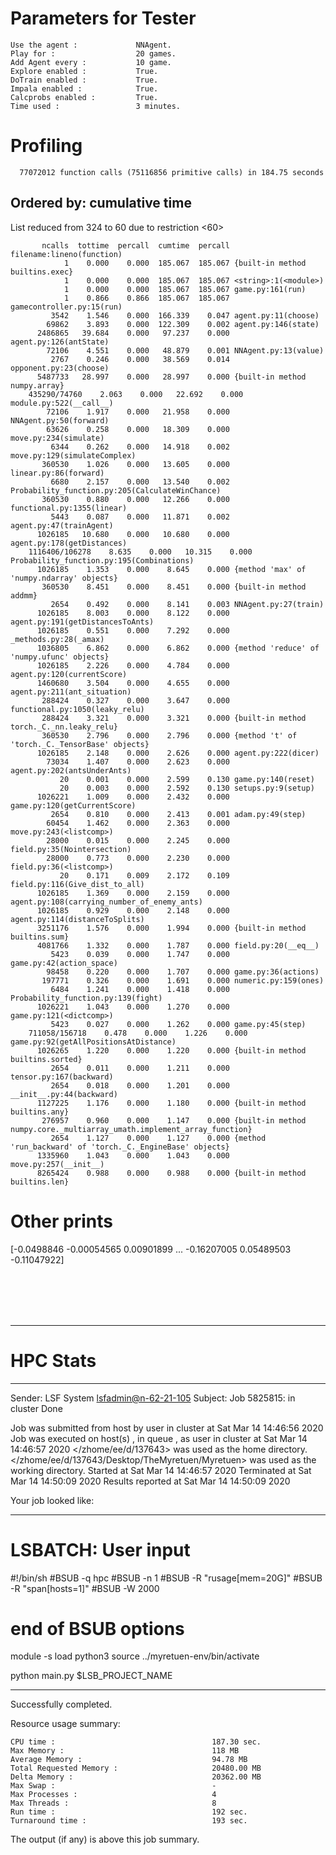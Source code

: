 # Parameters for Tester

    Use the agent :             NNAgent.
    Play for :                  20 games.
    Add Agent every :           10 game.
    Explore enabled :           True.
    DoTrain enabled :           True.
    Impala enabled :            True.
    Calcprobs enabled :         True.
    Time used :                 3 minutes.

# Profiling


      77072012 function calls (75116856 primitive calls) in 184.75 seconds

##    Ordered by: cumulative time
   List reduced from 324 to 60 due to restriction <60>

           ncalls  tottime  percall  cumtime  percall filename:lineno(function)
                1    0.000    0.000  185.067  185.067 {built-in method builtins.exec}
                1    0.000    0.000  185.067  185.067 <string>:1(<module>)
                1    0.000    0.000  185.067  185.067 game.py:161(run)
                1    0.866    0.866  185.067  185.067 gamecontroller.py:15(run)
             3542    1.546    0.000  166.339    0.047 agent.py:11(choose)
            69862    3.893    0.000  122.309    0.002 agent.py:146(state)
          2486865   39.684    0.000   97.237    0.000 agent.py:126(antState)
            72106    4.551    0.000   48.879    0.001 NNAgent.py:13(value)
             2767    0.246    0.000   38.569    0.014 opponent.py:23(choose)
          5487733   28.997    0.000   28.997    0.000 {built-in method numpy.array}
        435290/74760    2.063    0.000   22.692    0.000 module.py:522(__call__)
            72106    1.917    0.000   21.958    0.000 NNAgent.py:50(forward)
            63626    0.258    0.000   18.309    0.000 move.py:234(simulate)
             6344    0.262    0.000   14.918    0.002 move.py:129(simulateComplex)
           360530    1.026    0.000   13.605    0.000 linear.py:86(forward)
             6680    2.157    0.000   13.540    0.002 Probability_function.py:205(CalculateWinChance)
           360530    0.880    0.000   12.266    0.000 functional.py:1355(linear)
             5443    0.087    0.000   11.871    0.002 agent.py:47(trainAgent)
          1026185   10.680    0.000   10.680    0.000 agent.py:178(getDistances)
        1116406/106278    8.635    0.000   10.315    0.000 Probability_function.py:195(Combinations)
          1026185    1.353    0.000    8.645    0.000 {method 'max' of 'numpy.ndarray' objects}
           360530    8.451    0.000    8.451    0.000 {built-in method addmm}
             2654    0.492    0.000    8.141    0.003 NNAgent.py:27(train)
          1026185    8.003    0.000    8.122    0.000 agent.py:191(getDistancesToAnts)
          1026185    0.551    0.000    7.292    0.000 _methods.py:28(_amax)
          1036805    6.862    0.000    6.862    0.000 {method 'reduce' of 'numpy.ufunc' objects}
          1026185    2.226    0.000    4.784    0.000 agent.py:120(currentScore)
          1460680    3.504    0.000    4.655    0.000 agent.py:211(ant_situation)
           288424    0.327    0.000    3.647    0.000 functional.py:1050(leaky_relu)
           288424    3.321    0.000    3.321    0.000 {built-in method torch._C._nn.leaky_relu}
           360530    2.796    0.000    2.796    0.000 {method 't' of 'torch._C._TensorBase' objects}
          1026185    2.148    0.000    2.626    0.000 agent.py:222(dicer)
            73034    1.407    0.000    2.623    0.000 agent.py:202(antsUnderAnts)
               20    0.001    0.000    2.599    0.130 game.py:140(reset)
               20    0.003    0.000    2.592    0.130 setups.py:9(setup)
          1026221    1.009    0.000    2.432    0.000 game.py:120(getCurrentScore)
             2654    0.810    0.000    2.413    0.001 adam.py:49(step)
            60454    1.462    0.000    2.363    0.000 move.py:243(<listcomp>)
            28000    0.015    0.000    2.245    0.000 field.py:35(Nointersection)
            28000    0.773    0.000    2.230    0.000 field.py:36(<listcomp>)
               20    0.171    0.009    2.172    0.109 field.py:116(Give_dist_to_all)
          1026185    1.369    0.000    2.159    0.000 agent.py:108(carrying_number_of_enemy_ants)
          1026185    0.929    0.000    2.148    0.000 agent.py:114(distanceToSplits)
          3251176    1.576    0.000    1.994    0.000 {built-in method builtins.sum}
          4081766    1.332    0.000    1.787    0.000 field.py:20(__eq__)
             5423    0.039    0.000    1.747    0.000 game.py:42(action_space)
            98458    0.220    0.000    1.707    0.000 game.py:36(actions)
           197771    0.326    0.000    1.691    0.000 numeric.py:159(ones)
             6484    1.241    0.000    1.418    0.000 Probability_function.py:139(fight)
          1026221    1.043    0.000    1.270    0.000 game.py:121(<dictcomp>)
             5423    0.027    0.000    1.262    0.000 game.py:45(step)
        711058/156718    0.478    0.000    1.226    0.000 game.py:92(getAllPositionsAtDistance)
          1026265    1.220    0.000    1.220    0.000 {built-in method builtins.sorted}
             2654    0.011    0.000    1.211    0.000 tensor.py:167(backward)
             2654    0.018    0.000    1.201    0.000 __init__.py:44(backward)
          1127225    1.176    0.000    1.180    0.000 {built-in method builtins.any}
           276957    0.960    0.000    1.147    0.000 {built-in method numpy.core._multiarray_umath.implement_array_function}
             2654    1.127    0.000    1.127    0.000 {method 'run_backward' of 'torch._C._EngineBase' objects}
          1335960    1.043    0.000    1.043    0.000 move.py:257(__init__)
          8265424    0.988    0.000    0.988    0.000 {built-in method builtins.len}


# Other prints

[-0.0498846  -0.00054565  0.00901899 ... -0.16207005  0.05489503
 -0.11047922]

 <br /> 
 <br /> 
 <br /> 
 <br />

---------------------------------------------------------------------------------------------------------------------

# HPC Stats


------------------------------------------------------------
Sender: LSF System <lsfadmin@n-62-21-105>
Subject: Job 5825815: <NNAgent4Tester> in cluster <dcc> Done

Job <NNAgent4Tester> was submitted from host <n-62-27-22> by user <s183905> in cluster <dcc> at Sat Mar 14 14:46:56 2020
Job was executed on host(s) <n-62-21-105>, in queue <hpc>, as user <s183905> in cluster <dcc> at Sat Mar 14 14:46:57 2020
</zhome/ee/d/137643> was used as the home directory.
</zhome/ee/d/137643/Desktop/TheMyretuen/Myretuen> was used as the working directory.
Started at Sat Mar 14 14:46:57 2020
Terminated at Sat Mar 14 14:50:09 2020
Results reported at Sat Mar 14 14:50:09 2020

Your job looked like:

------------------------------------------------------------
# LSBATCH: User input
#!/bin/sh
#BSUB -q hpc
#BSUB -n 1
#BSUB -R "rusage[mem=20G]"
#BSUB -R "span[hosts=1]"
#BSUB -W 2000
# end of BSUB options

module -s load python3
source ../myretuen-env/bin/activate

python main.py $LSB_PROJECT_NAME


------------------------------------------------------------

Successfully completed.

Resource usage summary:

    CPU time :                                   187.30 sec.
    Max Memory :                                 118 MB
    Average Memory :                             94.78 MB
    Total Requested Memory :                     20480.00 MB
    Delta Memory :                               20362.00 MB
    Max Swap :                                   -
    Max Processes :                              4
    Max Threads :                                8
    Run time :                                   192 sec.
    Turnaround time :                            193 sec.

The output (if any) is above this job summary.


